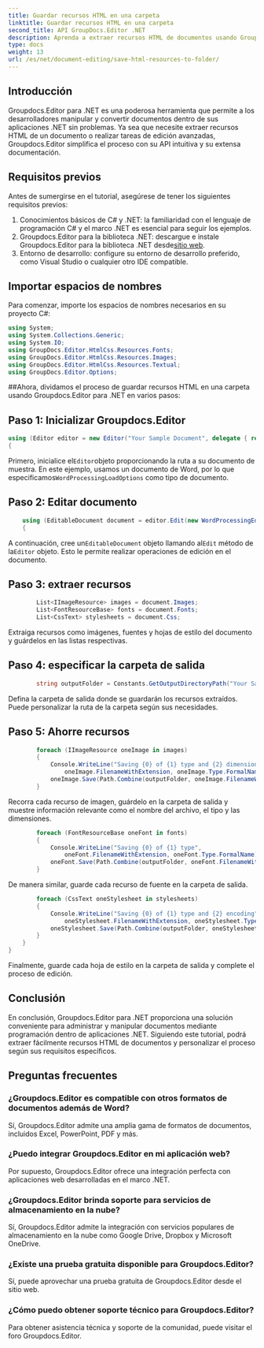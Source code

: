 ```yaml
---
title: Guardar recursos HTML en una carpeta
linktitle: Guardar recursos HTML en una carpeta
second_title: API GroupDocs.Editor .NET
description: Aprenda a extraer recursos HTML de documentos usando Groupdocs.Editor para .NET. Este completo tutorial proporciona orientación paso a paso para los desarrolladores.
type: docs
weight: 13
url: /es/net/document-editing/save-html-resources-to-folder/
---
```

## Introducción
Groupdocs.Editor para .NET es una poderosa herramienta que permite a los desarrolladores manipular y convertir documentos dentro de sus aplicaciones .NET sin problemas. Ya sea que necesite extraer recursos HTML de un documento o realizar tareas de edición avanzadas, Groupdocs.Editor simplifica el proceso con su API intuitiva y su extensa documentación.
## Requisitos previos
Antes de sumergirse en el tutorial, asegúrese de tener los siguientes requisitos previos:
1. Conocimientos básicos de C# y .NET: la familiaridad con el lenguaje de programación C# y el marco .NET es esencial para seguir los ejemplos.
2.  Groupdocs.Editor para la biblioteca .NET: descargue e instale Groupdocs.Editor para la biblioteca .NET desde[sitio web](https://releases.groupdocs.com/editor/net/).
3. Entorno de desarrollo: configure su entorno de desarrollo preferido, como Visual Studio o cualquier otro IDE compatible.

## Importar espacios de nombres
Para comenzar, importe los espacios de nombres necesarios en su proyecto C#:
```csharp
using System;
using System.Collections.Generic;
using System.IO;
using GroupDocs.Editor.HtmlCss.Resources.Fonts;
using GroupDocs.Editor.HtmlCss.Resources.Images;
using GroupDocs.Editor.HtmlCss.Resources.Textual;
using GroupDocs.Editor.Options;
```
##Ahora, dividamos el proceso de guardar recursos HTML en una carpeta usando Groupdocs.Editor para .NET en varios pasos:
## Paso 1: Inicializar Groupdocs.Editor
```csharp
using (Editor editor = new Editor("Your Sample Document", delegate { return new WordProcessingLoadOptions(); }))
{
```
 Primero, inicialice el`Editor`objeto proporcionando la ruta a su documento de muestra. En este ejemplo, usamos un documento de Word, por lo que especificamos`WordProcessingLoadOptions` como tipo de documento.
## Paso 2: Editar documento
```csharp
	using (EditableDocument document = editor.Edit(new WordProcessingEditOptions()))
	{
```
 A continuación, cree un`EditableDocument` objeto llamando al`Edit` método de la`Editor` objeto. Esto le permite realizar operaciones de edición en el documento.
## Paso 3: extraer recursos
```csharp
		List<IImageResource> images = document.Images;
		List<FontResourceBase> fonts = document.Fonts;
		List<CssText> stylesheets = document.Css;
```
Extraiga recursos como imágenes, fuentes y hojas de estilo del documento y guárdelos en las listas respectivas.
## Paso 4: especificar la carpeta de salida
```csharp
		string outputFolder = Constants.GetOutputDirectoryPath("Your Sample Document");
```
Defina la carpeta de salida donde se guardarán los recursos extraídos. Puede personalizar la ruta de la carpeta según sus necesidades.
## Paso 5: Ahorre recursos
```csharp
		foreach (IImageResource oneImage in images)
		{
			Console.WriteLine("Saving {0} of {1} type and {2} dimensions",
				oneImage.FilenameWithExtension, oneImage.Type.FormalName, oneImage.LinearDimensions);
			oneImage.Save(Path.Combine(outputFolder, oneImage.FilenameWithExtension));
		}
```
Recorra cada recurso de imagen, guárdelo en la carpeta de salida y muestre información relevante como el nombre del archivo, el tipo y las dimensiones.
```csharp
		foreach (FontResourceBase oneFont in fonts)
		{
			Console.WriteLine("Saving {0} of {1} type",
				oneFont.FilenameWithExtension, oneFont.Type.FormalName);
			oneFont.Save(Path.Combine(outputFolder, oneFont.FilenameWithExtension));
		}
```
De manera similar, guarde cada recurso de fuente en la carpeta de salida.
```csharp
		foreach (CssText oneStylesheet in stylesheets)
		{
			Console.WriteLine("Saving {0} of {1} type and {2} encoding",
				oneStylesheet.FilenameWithExtension, oneStylesheet.Type.FormalName, oneStylesheet.Encoding);
			oneStylesheet.Save(Path.Combine(outputFolder, oneStylesheet.FilenameWithExtension));
		}
	}
}
```
Finalmente, guarde cada hoja de estilo en la carpeta de salida y complete el proceso de edición.

## Conclusión
En conclusión, Groupdocs.Editor para .NET proporciona una solución conveniente para administrar y manipular documentos mediante programación dentro de aplicaciones .NET. Siguiendo este tutorial, podrá extraer fácilmente recursos HTML de documentos y personalizar el proceso según sus requisitos específicos.
## Preguntas frecuentes
### ¿Groupdocs.Editor es compatible con otros formatos de documentos además de Word?
Sí, Groupdocs.Editor admite una amplia gama de formatos de documentos, incluidos Excel, PowerPoint, PDF y más.
### ¿Puedo integrar Groupdocs.Editor en mi aplicación web?
Por supuesto, Groupdocs.Editor ofrece una integración perfecta con aplicaciones web desarrolladas en el marco .NET.
### ¿Groupdocs.Editor brinda soporte para servicios de almacenamiento en la nube?
Sí, Groupdocs.Editor admite la integración con servicios populares de almacenamiento en la nube como Google Drive, Dropbox y Microsoft OneDrive.
### ¿Existe una prueba gratuita disponible para Groupdocs.Editor?
Sí, puede aprovechar una prueba gratuita de Groupdocs.Editor desde el sitio web.
### ¿Cómo puedo obtener soporte técnico para Groupdocs.Editor?
Para obtener asistencia técnica y soporte de la comunidad, puede visitar el foro Groupdocs.Editor.